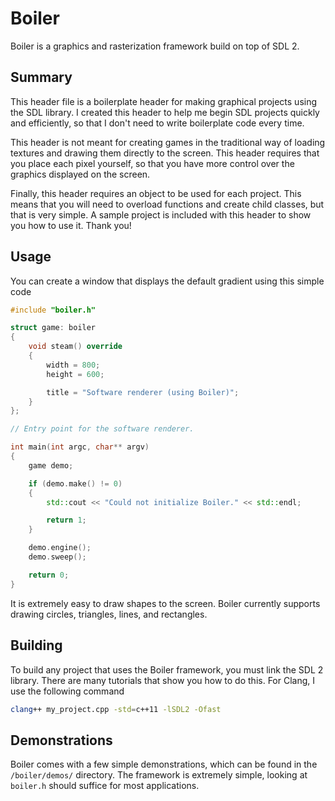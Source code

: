 # Boiler

Boiler is a graphics and rasterization framework build on top of SDL 2.

## Summary

This header file is a boilerplate header for making graphical projects using the SDL library. I created this header to help me begin SDL projects quickly and efficiently, so that I don't need to write boilerplate code every time.

This header is not meant for creating games in the traditional way of loading textures and drawing them directly to the screen. This header requires that you place each pixel yourself, so that you have more control over the graphics displayed on the screen.

Finally, this header requires an object to be used for each project. This means that you will need to overload functions and create child classes, but that is very simple. A sample project is included with this header to show you how to use it. Thank you!

## Usage

You can create a window that displays the default gradient using this simple code

```cpp
#include "boiler.h"

struct game: boiler
{	
	void steam() override
	{
		width = 800;
		height = 600;

		title = "Software renderer (using Boiler)";
	}
};

// Entry point for the software renderer.

int main(int argc, char** argv)
{
	game demo;

	if (demo.make() != 0)
	{
		std::cout << "Could not initialize Boiler." << std::endl;

		return 1;
	}

	demo.engine();
	demo.sweep();

	return 0;
}
```

It is extremely easy to draw shapes to the screen. Boiler currently supports drawing circles, triangles, lines, and rectangles.

## Building

To build any project that uses the Boiler framework, you must link the SDL 2 library. There are many tutorials that show you how to do this. For Clang, I use the following command

```bash
clang++ my_project.cpp -std=c++11 -lSDL2 -Ofast
```

## Demonstrations

Boiler comes with a few simple demonstrations, which can be found in the `/boiler/demos/` directory. The framework is extremely simple, looking at `boiler.h` should suffice for most applications.
